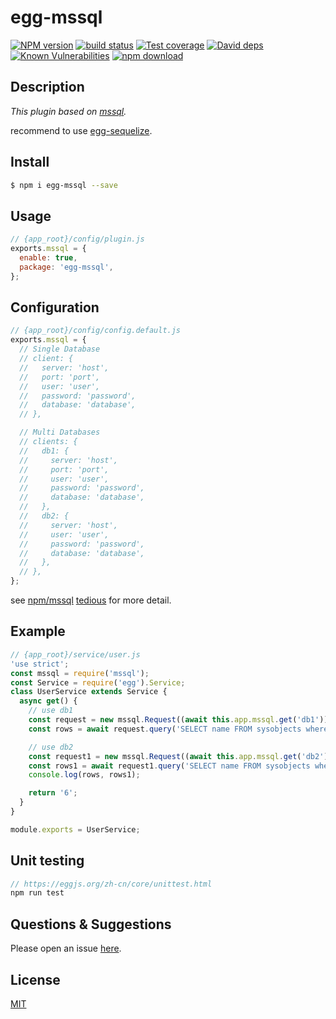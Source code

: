 # egg-mssql

[![NPM version][npm-image]][npm-url]
[![build status][travis-image]][travis-url]
[![Test coverage][codecov-image]][codecov-url]
[![David deps][david-image]][david-url]
[![Known Vulnerabilities][snyk-image]][snyk-url]
[![npm download][download-image]][download-url]

[npm-image]: https://img.shields.io/npm/v/egg-mssql.svg?style=flat-square
[npm-url]: https://npmjs.org/package/egg-mssql
[travis-image]: https://img.shields.io/travis/eggjs/egg-mssql.svg?style=flat-square
[travis-url]: https://travis-ci.org/eggjs/egg-mssql
[codecov-image]: https://img.shields.io/codecov/c/github/eggjs/egg-mssql.svg?style=flat-square
[codecov-url]: https://codecov.io/github/eggjs/egg-mssql?branch=master
[david-image]: https://img.shields.io/david/eggjs/egg-mssql.svg?style=flat-square
[david-url]: https://david-dm.org/eggjs/egg-mssql
[snyk-image]: https://snyk.io/test/npm/egg-mssql/badge.svg?style=flat-square
[snyk-url]: https://snyk.io/test/npm/egg-mssql
[download-image]: https://img.shields.io/npm/dm/egg-mssql.svg?style=flat-square
[download-url]: https://npmjs.org/package/egg-mssql

## Description
*This plugin based on [mssql](https://www.npmjs.com/package/mssql).*

recommend to use [egg-sequelize](https://www.npmjs.com/package/egg-sequelize).

## Install

```bash
$ npm i egg-mssql --save
```

## Usage

```js
// {app_root}/config/plugin.js
exports.mssql = {
  enable: true,
  package: 'egg-mssql',
};
```

## Configuration

```js
// {app_root}/config/config.default.js
exports.mssql = {
  // Single Database
  // client: {
  //   server: 'host',
  //   port: 'port',
  //   user: 'user',
  //   password: 'password',
  //   database: 'database',
  // },

  // Multi Databases
  // clients: {
  //   db1: {
  //     server: 'host',
  //     port: 'port',
  //     user: 'user',
  //     password: 'password',
  //     database: 'database',
  //   },
  //   db2: {
  //     server: 'host',
  //     user: 'user',
  //     password: 'password',
  //     database: 'database',
  //   },
  // },
};
```

see [npm/mssql](https://www.npmjs.com/package/mssql#general-same-for-all-drivers) [tedious](https://www.npmjs.com/package/mssql#tedious) for more detail.

## Example

```js
// {app_root}/service/user.js
'use strict';
const mssql = require('mssql');
const Service = require('egg').Service;
class UserService extends Service {
  async get() {
    // use db1
    const request = new mssql.Request((await this.app.mssql.get('db1')));
    const rows = await request.query('SELECT name FROM sysobjects where xtype = \'U\';');

    // use db2
    const request1 = new mssql.Request((await this.app.mssql.get('db2')));
    const rows1 = await request1.query('SELECT name FROM sysobjects where xtype = \'U\';');
    console.log(rows, rows1);

    return '6';
  }
}

module.exports = UserService;

```

## Unit testing
```js
// https://eggjs.org/zh-cn/core/unittest.html
npm run test
```

## Questions & Suggestions

Please open an issue [here](https://github.com/tiandaox/egg-mssql/issues).

## License

[MIT](LICENSE)
